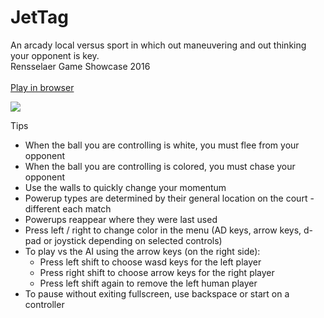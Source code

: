 # JetTag
An arcady local versus sport in which out maneuvering and out thinking your opponent is key.<br>
Rensselaer Game Showcase 2016
<br>
<br>
<a href="http://wildrobert.com/jet-tag/">Play in browser</a>

<img src="https://github.com/wildr2/JetTag/blob/master/Pics/clip1.gif">

Tips
* When the ball you are controlling is white, you must flee from your opponent
* When the ball you are controlling is colored, you must chase your opponent
* Use the walls to quickly change your momentum
* Powerup types are determined by their general location on the court - different each match
* Powerups reappear where they were last used
* Press left / right to change color in the menu (AD keys, arrow keys, d-pad or joystick depending on selected controls)
* To play vs the AI using the arrow keys (on the right side):
  - Press left shift to choose wasd keys for the left player
  - Press right shift to choose arrow keys for the right player
  - Press left shift again to remove the left human player
* To pause without exiting fullscreen, use backspace or start on a controller

